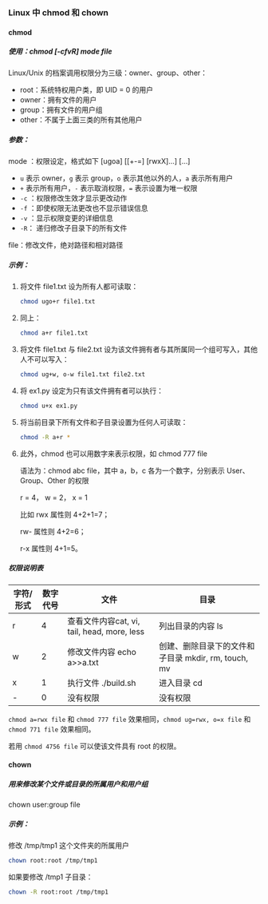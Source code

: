 ### Linux 中 chmod 和 chown

#### chmod

##### 使用：chmod [-cfvR] mode file

Linux/Unix 的档案调用权限分为三级：owner、group、other：

- root：系统特权用户类，即 UID = 0 的用户
- owner：拥有文件的用户
- group：拥有文件的用户组
- other：不属于上面三类的所有其他用户

##### 参数：

mode ：权限设定，格式如下 [ugoa] [[+-=] [rwxX]...] [...]

- `u` 表示 owner，`g` 表示 group，`o` 表示其他以外的人，`a` 表示所有用户
- `+` 表示所有用户，`-` 表示取消权限，`=` 表示设置为唯一权限
- `-c` ：权限修改生效才显示更改动作
- `-f` ：即使权限无法更改也不显示错误信息
- `-v` ：显示权限变更的详细信息
- `-R`： 递归修改子目录下的所有文件

file：修改文件，绝对路径和相对路径



##### 示例：

1. 将文件 file1.txt 设为所有人都可读取：

   ```bash
   chmod ugo+r file1.txt
   ```

2. 同上：

   ```bash
   chmod a+r file1.txt
   ```

3. 将文件 file1.txt 与 file2.txt 设为该文件拥有者与其所属同一个组可写入，其他人不可以写入：

   ```bash
   chmod ug+w, o-w file1.txt file2.txt
   ```

4. 将 ex1.py 设定为只有该文件拥有者可以执行：

   ```bash
   chmod u+x ex1.py
   ```

5. 将当前目录下所有文件和子目录设置为任何人可读取：

   ```bash
   chmod -R a+r *
   ```

6. 此外，chmod 也可以用数字来表示权限，如 chmod 777 file

   语法为：chmod abc file，其中 a，b，c 各为一个数字，分别表示 User、Group、Other 的权限

   r = 4， w = 2， x = 1

   比如 rwx 属性则 4+2+1=7；

   rw- 属性则 4+2=6；

   r-x 属性则 4+1=5。

##### 权限说明表

| 字符/形式 | 数字代号 | 文件                                        | 目录                                                |
| --------- | -------- | ------------------------------------------- | --------------------------------------------------- |
| r         | 4        | 查看文件内容cat, vi, tail, head, more, less | 列出目录的内容 ls                                   |
| w         | 2        | 修改文件内容 echo  a>>a.txt                 | 创建、删除目录下的文件和子目录 mkdir, rm, touch, mv |
| x         | 1        | 执行文件 ./build.sh                         | 进入目录 cd                                         |
| -         | 0        | 没有权限                                    | 没有权限                                            |

`chmod a=rwx file` 和 `chmod 777 file` 效果相同，`chmod ug=rwx, o=x file` 和 `chmod 771 file`  效果相同。

若用 `chmod 4756 file` 可以使该文件具有 root 的权限。

#### chown

##### 用来修改某个文件或目录的所属用户和用户组

chown user:group file

##### 示例：

修改 /tmp/tmp1 这个文件夹的所属用户

```bash
chown root:root /tmp/tmp1
```

如果要修改 /tmp1 子目录：

```bash
chown -R root:root /tmp/tmp1
```

